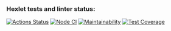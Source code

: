 ### Hexlet tests and linter status:
[![Actions Status](https://github.com/maloyza/frontend-project-46/workflows/hexlet-check/badge.svg)](https://github.com/maloyza/frontend-project-46/actions)
[![Node CI](https://github.com/maloyza/frontend-project-46/actions/workflows/nodejs.yml/badge.svg)](https://github.com/maloyza/frontend-project-46/actions/workflows/nodejs.yml)
[![Maintainability](https://api.codeclimate.com/v1/badges/f5cab21122591a09bc49/maintainability)](https://codeclimate.com/github/maloyza/frontend-project-46/maintainability)
[![Test Coverage](https://api.codeclimate.com/v1/badges/f5cab21122591a09bc49/test_coverage)](https://codeclimate.com/github/maloyza/frontend-project-46/test_coverage)
